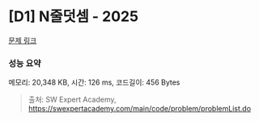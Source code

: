 # [D1] N줄덧셈 - 2025 

[문제 링크](https://swexpertacademy.com/main/code/problem/problemDetail.do?contestProbId=AV5QFZtaAscDFAUq) 

### 성능 요약

메모리: 20,348 KB, 시간: 126 ms, 코드길이: 456 Bytes



> 출처: SW Expert Academy, https://swexpertacademy.com/main/code/problem/problemList.do